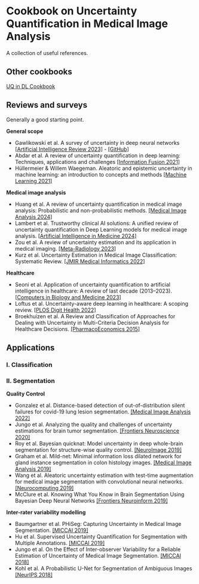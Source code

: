 # Cookbook on Uncertainty Quantification in Medical Image Analysis

A collection of useful references.

Other cookbooks
---

[UQ in DL Cookbook](https://github.com/ENSTA-U2IS-AI/awesome-uncertainty-deeplearning)

Reviews and surveys
---

Generally a good starting point.

**General scope**

- Gawlikowski et al. A survey of uncertainty in deep neural networks [[Artificial Intelligence Review 2023]](https://link.springer.com/article/10.1007/s10462-023-10562-9) - [[GitHub]](<https://github.com/JakobCode/UncertaintyInNeuralNetworks_Resources>) 
- Abdar et al. A review of uncertainty quantification in deep learning: Techniques, applications and challenges [[Information Fusion 2021]](<https://www.sciencedirect.com/science/article/pii/S1566253521001081>)
- Hüllermeier & Willem Waegeman. Aleatoric and epistemic uncertainty in machine learning: an introduction to concepts and methods [[Machine Learning 2021]](<https://link.springer.com/article/10.1007/s10994-021-05946-3>)

**Medical image analysis**

- Huang et al. A review of uncertainty quantification in medical image analysis: Probabilistic and non-probabilistic methods. [[Medical Image Analysis 2024]](https://www.sciencedirect.com/science/article/abs/pii/S1361841524001488?via%3Dihub)
- Lambert et al. Trustworthy clinical AI solutions: A unified review of uncertainty quantification in Deep Learning models for medical image analysis. [[Artificial Intelligence in Medicine 2024]](https://www.sciencedirect.com/science/article/pii/S0933365724000721)
- Zou et al. A review of uncertainty estimation and its application in medical imaging. [[Meta-Radiology 2023]](https://www.sciencedirect.com/science/article/pii/S2950162823000036)
- Kurz et al. Uncertainty Estimation in Medical Image Classification: Systematic Review. [[JMIR Medical Informatics 2022]](https://www.ncbi.nlm.nih.gov/pmc/articles/PMC9382553/)

**Healthcare**

- Seoni et al. Application of uncertainty quantification to artificial intelligence in healthcare: A review of last decade (2013–2023). [[Computers in Biology and Medicine 2023]](https://www.sciencedirect.com/science/article/pii/S001048252300906X#bib20)
- Loftus et al. Uncertainty-aware deep learning in healthcare: A scoping review. [[PLOS Digit Health 2022]](https://www.ncbi.nlm.nih.gov/pmc/articles/PMC9802673/)
- Broekhuizen et al. A Review and Classification of Approaches for Dealing with Uncertainty in Multi-Criteria Decision Analysis for Healthcare Decisions. [[PharmacoEconomics 2015]](https://link.springer.com/article/10.1007/s40273-014-0251-x)

Applications
---

### I. Classification


### II. Segmentation

**Quality Control**

- Gonzalez et al. Distance-based detection of out-of-distribution silent failures for covid-19 lung lesion segmentation. [[Medical Image Analysis 2022]](https://www.sciencedirect.com/science/article/pii/S1361841522002298)
- Jungo et al. Analyzing the quality and challenges of uncertainty estimations for brain tumor segmentation. [[Frontiers Neuroscience 2020]](https://www.frontiersin.org/journals/neuroscience/articles/10.3389/fnins.2020.00282/full)
- Roy et al. Bayesian quicknat: Model uncertainty in deep whole-brain segmentation for structure-wise quality control. [[NeuroImage 2019]](https://www.sciencedirect.com/science/article/pii/S1053811919302319)
- Graham et al. Mild-net: Minimal information loss dilated network for gland instance segmentation in colon histology images. [[Medical Image Analysis 2019]](https://www.sciencedirect.com/science/article/abs/pii/S1361841518306030)
- Wang et al. Aleatoric uncertainty estimation with test-time augmentation for medical image segmentation with convolutional neural networks. [[Neurocomputing 2019]](https://www.sciencedirect.com/science/article/pii/S0925231219301961)
- McClure et al. Knowing What You Know in Brain Segmentation Using Bayesian Deep Neural Networks [[Frontiers Neuroinform 2019]](https://www.frontiersin.org/journals/neuroinformatics/articles/10.3389/fninf.2019.00067/full)

**Inter-rater variability modelling**
- Baumgartner et al. PHiSeg: Capturing Uncertainty in Medical Image Segmentation. [[MICCAI 2019]](https://link.springer.com/chapter/10.1007/978-3-030-32245-8_14)
- Hu et al. Supervised Uncertainty Quantification for Segmentation with Multiple Annotations. [[MICCAI 2019]](https://link.springer.com/chapter/10.1007/978-3-030-32245-8_16)
- Jungo et al. On the Effect of Inter-observer Variability for a Reliable Estimation of Uncertainty of Medical Image Segmentation. [[MICCAI 2018]](https://link.springer.com/chapter/10.1007/978-3-030-00928-1_77)
- Kohl et al. A Probabilistic U-Net for Segmentation of Ambiguous Images [[NeurIPS 2018]](https://proceedings.neurips.cc/paper_files/paper/2018/file/473447ac58e1cd7e96172575f48dca3b-Paper.pdf)
  
